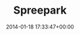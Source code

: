---
title:		"Spreepark"
type:		"photos"
mediatype:		"upload"
location:		"Berlin, Germany"
date:		"2014-01-18 17:33:47+00:00"
album:		"experimental"
filename:		"spreepark-ferris-wheel.md"
series:		"abstract"
cl_public_id:		"experimental/spreepark-ferris-wheel"
cl_version:		1497004477
format:		"tiff"
bytes:		8562196
width:		2560
height:		1440
colours:
- "#D0E5F2"
- "#303839"
- "#8DB7D2"
- "#869EC8"
- "#4D5B84"
- "#121C20"
- "#1A1B2E"
- "#B5C6E1"
- "#0A1211"
- "#372027"
- "#020E15"
- "#72444D"
- "#4B6F86"
- "#556266"
- "#232026"
- "#060619"
- "#251720"
exposure_mode:		"Auto"
program:		"Program AE"
aperture:		"4.5"
focal_length:		"70.0 mm"
iso:		"1250"
shutter_speed:		"1/200"
metering:		"Multi-segment"
flash:		"Off, Did not fire"
white_balance:		"Custom"
colour_temp:		"7850"
has_crop:		"true"
orientation:		"Horizontal (normal)"
camera_model:		"NIKON D800"
lens_info:		"70-200mm f/2.8"
artist: "Matt Finucane"
x_resolution:		"300"
y_resolution:		"300"
---